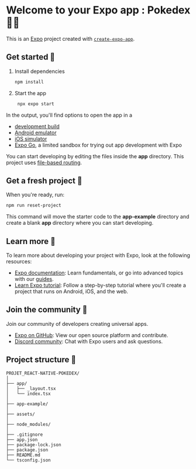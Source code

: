 # Welcome to your Expo app : Pokedex 🐦‍🔥

This is an [Expo](https://expo.dev) project created with [`create-expo-app`](https://www.npmjs.com/package/create-expo-app).

## Get started 🐉

1. Install dependencies

   ```bash
   npm install
   ```

2. Start the app

   ```bash
    npx expo start
   ```

In the output, you'll find options to open the app in a

- [development build](https://docs.expo.dev/develop/development-builds/introduction/)
- [Android emulator](https://docs.expo.dev/workflow/android-studio-emulator/)
- [iOS simulator](https://docs.expo.dev/workflow/ios-simulator/)
- [Expo Go](https://expo.dev/go), a limited sandbox for trying out app development with Expo

You can start developing by editing the files inside the **app** directory. This project uses [file-based routing](https://docs.expo.dev/router/introduction).

## Get a fresh project 🦇

When you're ready, run:

```bash
npm run reset-project
```

This command will move the starter code to the **app-example** directory and create a blank **app** directory where you can start developing.

## Learn more 🦬

To learn more about developing your project with Expo, look at the following resources:

- [Expo documentation](https://docs.expo.dev/): Learn fundamentals, or go into advanced topics with our [guides](https://docs.expo.dev/guides).
- [Learn Expo tutorial](https://docs.expo.dev/tutorial/introduction/): Follow a step-by-step tutorial where you'll create a project that runs on Android, iOS, and the web.

## Join the community 🦎

Join our community of developers creating universal apps.

- [Expo on GitHub](https://github.com/expo/expo): View our open source platform and contribute.
- [Discord community](https://chat.expo.dev): Chat with Expo users and ask questions.


## Project structure 🐻

```shell
PROJET_REACT-NATIVE-POKEDEX/
│
├── app/
│   ├── _layout.tsx
│   └── index.tsx
│
├── app-example/
│
├── assets/
│
├── node_modules/
│
├── .gitignore
├── app.json
├── package-lock.json
├── package.json
├── README.md
└── tsconfig.json